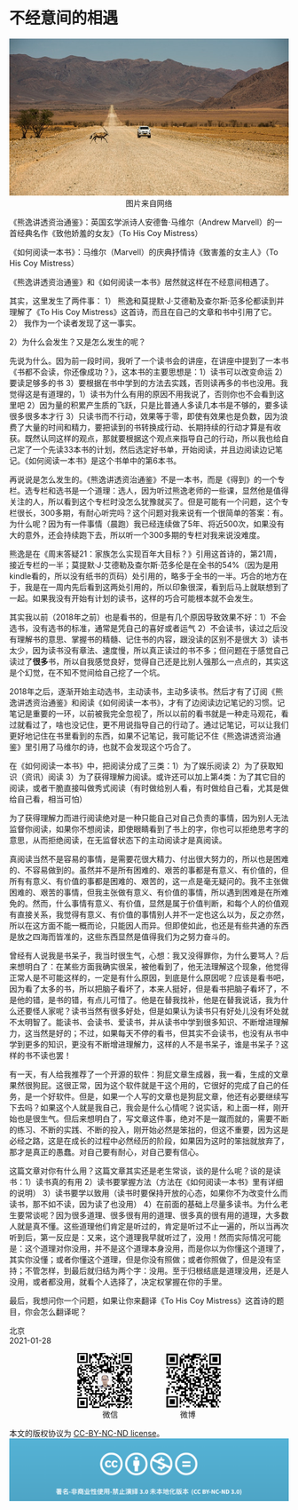 # 不经意间的相遇
<div align=center>

![刘心泉说](https://github.com/unetman/works/blob/master/resources/2021012801.jpg?raw=true)  
图片来自网络

<div align=left>

《熊逸讲透资治通鉴》：英国玄学派诗人安德鲁·马维尔（Andrew Marvell）的一首经典名作《致他娇羞的女友》（To His Coy Mistress） 

《如何阅读一本书》：马维尔（Marvell）的庆典抒情诗《致害羞的女主人》（To His Coy Mistress） 

《熊逸讲透资治通鉴》和《如何阅读一本书》居然就这样在不经意间相遇了。

其实，这里发生了两件事：
1） 熊逸和莫提默·J·艾德勒及查尔斯·范多伦都读到并理解了《To His Coy Mistress》这首诗，而且在自己的文章和书中引用了它。
2） 我作为一个读者发现了这一事实。

2）为什么会发生？又是怎么发生的呢？

先说为什么。因为前一段时间，我听了一个读书会的讲座，在讲座中提到了一本书《书都不会读，你还像成功？》，这本书的主要思想是：1）读书可以改变命运 2）要读足够多的书 3）要根据在书中学到的方法去实践，否则读再多的书也没用。我觉得这是有道理的，1）读书为什么有用的原因不用我说了，否则你也不会看到这里吧 2）因为量的积累产生质的飞跃，只是比普通人多读几本书是不够的，要多读很多很多本才行 3）只读书而不行动，效果等于零，即使有效果也是负数，因为浪费了大量的时间和精力，要把读到的书转换成行动、长期持续的行动才算是有收获。既然认同这样的观点，那就要根据这个观点来指导自己的行动，所以我也给自己定了一个先读33本书的计划，然后选定好书单，开始阅读，并且边阅读边记笔记。《如何阅读一本书》是这个书单中的第6本书。

再说说是怎么发生的。《熊逸讲透资治通鉴》不是一本书，而是《得到》的一个专栏。选专栏和选书是一个道理：选人，因为听过熊逸老师的一些课，显然他是值得关注的人，所以看到这个专栏时没怎么犹豫就买了。但是可能有一个问题，这个专栏很长，300多期，有耐心听完吗？这个问题对我来说有一个很简单的答案：有。为什么呢？因为有一件事情（晨跑）我已经连续做了5年、将近500次，如果没有大的意外，还会持续跑下去，所以听一个300多期的专栏对我来说没难度。

熊逸是在《周末答疑21：家族怎么实现百年大目标？》引用这首诗的，第21周，接近专栏的一半；莫提默·J·艾德勒及查尔斯·范多伦是在全书的54%（因为是用kindle看的，所以没有纸书的页码）处引用的，略多于全书的一半。巧合的地方在于，我是在一周内先后看到这两处引用的，所以印象很深，看到后马上就联想到了一起。如果我没有开始有计划的读书，这样的巧合可能根本就不会发生。

其实我以前（2018年之前）也是看书的，但是有几个原因导致效果不好：1）不会选书，没有选书的标准，通常是凭自己的喜好或者运气 2）不会读书，读过之后没有理解书的意思、掌握书的精髓、记住书的内容，跟没读的区别不是很大 3）读书太少，因为读书没有章法、速度慢，所以真正读过的书不多；但问题在于感觉自己读过了**很多**书，所以自我感觉良好，觉得自己还是比别人强那么一点点的，其实这是个幻觉，在不知不觉间给自己挖了一个坑。

2018年之后，逐渐开始主动选书，主动读书，主动多读书。然后才有了订阅《熊逸讲透资治通鉴》和阅读《如何阅读一本书》，才有了边阅读边记笔记的习惯。记笔记是重要的一环，以前被我完全忽视了，所以以前的看书就是一种走马观花，看过就看过了，啥也没记住，更不用说指导自己的行动了。通过记笔记，可以让我们更好地记住在书里看到的东西，如果不记笔记，我可能记不住《熊逸讲透资治通鉴》里引用了马维尔的诗，也就不会发现这个巧合了。

在《如何阅读一本书》中，把阅读分成了三类：1）为了娱乐阅读 2）为了获取知识（资讯）阅读 3）为了获得理解力阅读。或许还可以加上第4类：为了其它目的阅读，或者干脆直接叫做秀式阅读（有时做给别人看，有时做给自己看，尤其是做给自己看，相当可怕）

为了获得理解力而进行阅读绝对是一种只能自己对自己负责的事情，因为别人无法监督你阅读，如果你不想阅读，即使眼睛看到了书上的字，你也可以拒绝思考字的意思，从而拒绝阅读，在无监督状态下的主动阅读才是真阅读。

真阅读当然不是容易的事情，是需要花很大精力、付出很大努力的，所以也是困难的、不容易做到的。虽然并不是所有困难的、艰苦的事都是有意义、有价值的，但所有有意义、有价值的事都是困难的、艰苦的，这一点是毫无疑问的。我不主张做困难的、艰苦的事情，但我主张做有意义、有价值的事情，所以遇到困难是在所难免的。然而，什么事情有意义、有价值，显然是属于价值判断，和每个人的价值观有直接关系，我觉得有意义、有价值的事情别人并不一定也这么以为，反之亦然，所以在这方面不能一概而论，只能因人而异。但即使如此，也还是有些共通的东西是放之四海而皆准的，这些东西显然是值得我们为之努力奋斗的。

曾经有人说我是书呆子，我当时很生气，心想：我又没得罪你，为什么要骂人？后来想明白了：在某些方面我确实很呆，被他看到了，他无法理解这个现象，他觉得正常人是不可能这样的，一定是有什么原因，到底是什么原因呢？应该是看书吧，因为看了太多的书，所以把脑子看坏了，本来人挺好，但是看书把脑子看坏了，不是他的错，是书的错，有点儿可惜了。他是在替我找补，他是在替我说话，我为什么还要怪人家呢？读书当然有很多好处，但是如果认为读书只有好处儿没有坏处就不太明智了。能读书、会读书、爱读书，并从读书中学到很多知识、不断增进理解力，这当然是好的；不过，如果每天不停的看书，但其实不会读书，也没有从书中学到更多的知识，更没有不断增进理解力，这样的人不是书呆子，谁是书呆子？这样的书不读也罢！

有一天，有人给我推荐了一个开源的软件：狗屁文章生成器，我一看，生成的文章果然很狗屁。这很正常，因为这个软件就是干这个用的，它很好的完成了自己的任务，是一个好软件。但是，如果一个人写的文章也是狗屁文章，他还有必要继续写下去吗？如果这个人就是我自己，我会是什么心情呢？说实话，和上面一样，刚开始也是很生气。但后来想明白了，写文章这件事，绝对不是一蹴而就的，需要不断的练习、不断的实践、不断的投入，刚开始必然是笨拙的，但这不重要，因为这是必经之路，这是在成长的过程中必然经历的阶段，如果因为这时的笨拙就放弃了，那才是真正的愚蠢。对自己要有耐心，对自己要有信心。

这篇文章对你有什么用？这篇文章其实还是老生常谈，谈的是什么呢？谈的是读书：1）读书真的有用 2）读书要掌握方法（方法在《如何阅读一本书》里有详细的说明） 3）读书要学以致用（读书时要保持开放的心态，如果你不为改变什么而读书，那不如不读，因为读了也没用） 4）在前面的基础上尽量多读书。为什么老生要常谈呢？因为很多道理、很多很有用的道理、很多真的很有用的道理，大多数人就是真不懂。这些道理他们肯定是听过的，肯定是听过不止一遍的，所以当再次听到后，第一反应是：又来，这个道理我早就听过了，没用！然而实际情况可能是：这个道理对你没用，并不是这个道理本身没用，而是你以为你懂这个道理了，其实你没懂；或者你懂这个道理，但是你没有照做；或者你照做了，但是没有坚持；不管怎样，到最后就归结为两个字：没用。至于归根结底是道理没用，还是人没用，或者都没用，就看个人选择了，决定权掌握在你的手里。

最后，我想问你一个问题，如果让你来翻译《To His Coy Mistress》这首诗的题目，你会怎么翻译呢？


北京  
2021-01-28

<div align=center>

<img src="https://github.com/unetman/works/blob/master/resources/wechat.jpg?raw=true" width = "100" height = "100" div align=center />　　　　
<img src="https://github.com/unetman/works/blob/master/resources/weibo.jpg?raw=true" width = "100" height = "100" div align=center />  
微信　　　　　　　　微博

<div align=left>

本文的版权协议为 [CC-BY-NC-ND license](https://creativecommons.org/licenses/by-nc-nd/3.0/deed.zh)。
![copyright](https://github.com/unetman/works/blob/master/resources/CC-BY-NC-ND.png?raw=true)